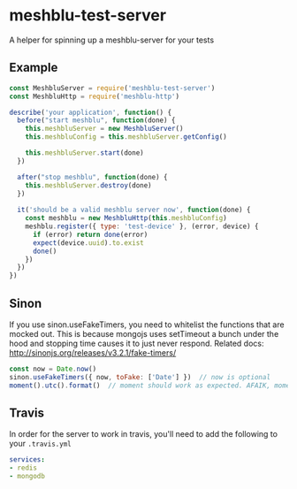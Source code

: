 # meshblu-test-server
A helper for spinning up a meshblu-server for your tests

## Example

```javascript
const MeshbluServer = require('meshblu-test-server')
const MeshbluHttp = require('meshblu-http')

describe('your application', function() {
  before("start meshblu", function(done) {
    this.meshbluServer = new MeshbluServer()
    this.meshbluConfig = this.meshbluServer.getConfig()

    this.meshbluServer.start(done)
  })

  after("stop meshblu", function(done) {
    this.meshbluServer.destroy(done)
  })
  
  it('should be a valid meshblu server now', function(done) {
    const meshblu = new MeshbluHttp(this.meshbluConfig)
    meshblu.register({ type: 'test-device' }, (error, device) {
      if (error) return done(error)
      expect(device.uuid).to.exist
      done()
    })
  })
})
```

## Sinon
If you use sinon.useFakeTimers, you need to whitelist the functions that are mocked out. This is because
mongojs uses setTimeout a bunch under the hood and stopping time causes it to just never respond.
Related docs: http://sinonjs.org/releases/v3.2.1/fake-timers/

```javascript
const now = Date.now()
sinon.useFakeTimers({ now, toFake: ['Date'] })  // now is optional
moment().utc().format()  // moment should work as expected. AFAIK, moment only uses Date
```

## Travis

In order for the server to work in travis, you'll need to add the following to your `.travis.yml`

```yaml
services:
- redis
- mongodb
```
